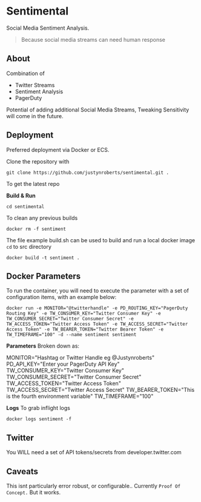 # Sentimental

  Social Media Sentiment Analysis.

>   Because social media streams can need human response

## About
Combination of 

 - Twitter Streams 
 - Sentiment Analysis 
 - PagerDuty

Potential of adding additional Social Media Streams, Tweaking Sensitivity will come in the future.

## Deployment
Preferred deployment via Docker or ECS.

Clone the repository with 

    git clone https://github.com/justynroberts/sentimental.git .

To get the latest repo

**Build & Run**

    cd sentimental

To clean any previous builds

    docker rm -f sentiment

The file example build.sh can be used to build and run a local docker image
`cd` to src directory

    docker build -t sentiment .
   
## Docker Parameters
To run the container, you will need to execute the parameter with a set of configuration items, with an example below:

    docker run -e MONITOR="@twitterhandle" -e PD_ROUTING_KEY="PagerDuty Routing Key" -e TW_CONSUMER_KEY="Twitter Consumer Key" -e TW_CONSUMER_SECRET="Twitter Consumer Secret" -e TW_ACCESS_TOKEN="Twitter Access Token" -e TW_ACCESS_SECRET="Twitter Access Token" -e TW_BEARER_TOKEN="Twitter Bearer Token" -e TW_TIMEFRAME="100" -d --name sentiment sentiment

**Parameters** 
Broken down as:

MONITOR="Hashtag or Twitter Handle eg @Justynroberts"
PD_API_KEY="Enter your PagerDuty API Key"
TW_CONSUMER_KEY="Twitter Consumer Key"
TW_CONSUMER_SECRET="Twitter Consumer Secret"
TW_ACCESS_TOKEN="Twitter Access Token"
TW_ACCESS_SECRET="Twitter Access Secret"
TW_BEARER_TOKEN="This is the fourth environment variable"
TW_TIMEFRAME="100"

**Logs**
To grab inflight logs

    docker logs sentiment -f
 
 ## Twitter
  You WILL need a set of API tokens/secrets from developer.twitter.com
  
## Caveats
This isnt particularly error robust, or configurable.. Currently `Proof Of Concept.`
But it works.
